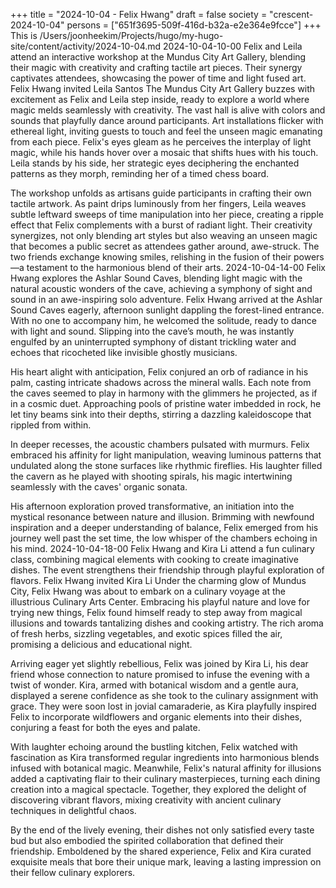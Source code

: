 +++
title = "2024-10-04 - Felix Hwang"
draft = false
society = "crescent-2024-10-04"
persons = ["651f3695-509f-416d-b32a-e2e364e9fcce"]
+++
This is /Users/joonheekim/Projects/hugo/my-hugo-site/content/activity/2024-10-04.md
2024-10-04-10-00
Felix and Leila attend an interactive workshop at the Mundus City Art Gallery, blending their magic with creativity and crafting tactile art pieces. Their synergy captivates attendees, showcasing the power of time and light fused art.
Felix Hwang invited Leila Santos
The Mundus City Art Gallery buzzes with excitement as Felix and Leila step inside, ready to explore a world where magic melds seamlessly with creativity. The vast hall is alive with colors and sounds that playfully dance around participants. Art installations flicker with ethereal light, inviting guests to touch and feel the unseen magic emanating from each piece. Felix's eyes gleam as he perceives the interplay of light magic, while his hands hover over a mosaic that shifts hues with his touch. Leila stands by his side, her strategic eyes deciphering the enchanted patterns as they morph, reminding her of a timed chess board.

The workshop unfolds as artisans guide participants in crafting their own tactile artwork. As paint drips luminously from her fingers, Leila weaves subtle leftward sweeps of time manipulation into her piece, creating a ripple effect that Felix complements with a burst of radiant light. Their creativity synergizes, not only blending art styles but also weaving an unseen magic that becomes a public secret as attendees gather around, awe-struck. The two friends exchange knowing smiles, relishing in the fusion of their powers—a testament to the harmonious blend of their arts.
2024-10-04-14-00
Felix Hwang explores the Ashlar Sound Caves, blending light magic with the natural acoustic wonders of the cave, achieving a symphony of sight and sound in an awe-inspiring solo adventure.
Felix Hwang arrived at the Ashlar Sound Caves eagerly, afternoon sunlight dappling the forest-lined entrance. With no one to accompany him, he welcomed the solitude, ready to dance with light and sound. Slipping into the cave’s mouth, he was instantly engulfed by an uninterrupted symphony of distant trickling water and echoes that ricocheted like invisible ghostly musicians.

His heart alight with anticipation, Felix conjured an orb of radiance in his palm, casting intricate shadows across the mineral walls. Each note from the caves seemed to play in harmony with the glimmers he projected, as if in a cosmic duet. Approaching pools of pristine water imbedded in rock, he let tiny beams sink into their depths, stirring a dazzling kaleidoscope that rippled from within.

In deeper recesses, the acoustic chambers pulsated with murmurs. Felix embraced his affinity for light manipulation, weaving luminous patterns that undulated along the stone surfaces like rhythmic fireflies. His laughter filled the cavern as he played with shooting spirals, his magic intertwining seamlessly with the caves' organic sonata.

His afternoon exploration proved transformative, an initiation into the mystical resonance between nature and illusion. Brimming with newfound inspiration and a deeper understanding of balance, Felix emerged from his journey well past the set time, the low whisper of the chambers echoing in his mind.
2024-10-04-18-00
Felix Hwang and Kira Li attend a fun culinary class, combining magical elements with cooking to create imaginative dishes. The event strengthens their friendship through playful exploration of flavors.
Felix Hwang invited Kira Li
Under the charming glow of Mundus City, Felix Hwang was about to embark on a culinary voyage at the illustrious Culinary Arts Center. Embracing his playful nature and love for trying new things, Felix found himself ready to step away from magical illusions and towards tantalizing dishes and cooking artistry. The rich aroma of fresh herbs, sizzling vegetables, and exotic spices filled the air, promising a delicious and educational night.  

Arriving eager yet slightly rebellious, Felix was joined by Kira Li, his dear friend whose connection to nature promised to infuse the evening with a twist of wonder. Kira, armed with botanical wisdom and a gentle aura, displayed a serene confidence as she took to the culinary assignment with grace. They were soon lost in jovial camaraderie, as Kira playfully inspired Felix to incorporate wildflowers and organic elements into their dishes, conjuring a feast for both the eyes and palate. 

With laughter echoing around the bustling kitchen, Felix watched with fascination as Kira transformed regular ingredients into harmonious blends infused with botanical magic. Meanwhile, Felix's natural affinity for illusions added a captivating flair to their culinary masterpieces, turning each dining creation into a magical spectacle. Together, they explored the delight of discovering vibrant flavors, mixing creativity with ancient culinary techniques in delightful chaos. 

By the end of the lively evening, their dishes not only satisfied every taste bud but also embodied the spirited collaboration that defined their friendship. Emboldened by the shared experience, Felix and Kira curated exquisite meals that bore their unique mark, leaving a lasting impression on their fellow culinary explorers.
